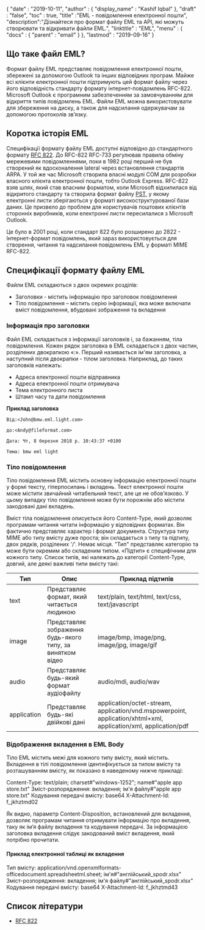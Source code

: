 {
  "date" : "2019-10-11",
  "author" : {
    "display_name" : "Kashif Iqbal"
},
  "draft" : "false",
  "toc" : true,
  "title" :"EML - повідомлення електронної пошти",
  "description":"Дізнайтеся про формат файлу EML та API, які можуть створювати та відкривати файли EML.",
  "linktitle" : "EML",
  "menu" : {
    "docs" : {
      "parent" : "email"
}
},
  "lastmod" : "2019-09-16"
}

## Що таке файл EML?

Формат файлу EML представляє повідомлення електронної пошти, збережені за допомогою Outlook та інших відповідних програм. Майже всі клієнти електронної пошти підтримують цей формат файлу через його відповідність стандарту формату інтернет-повідомлень RFC-822. Microsoft Outlook є програмним забезпеченням за замовчуванням для відкриття типів повідомлень EML. Файли EML можна використовувати для збереження на диску, а також для надсилання одержувачам за допомогою протоколів зв’язку.

## Коротка історія EML

Специфікації формату файлу EML доступні відповідно до стандартного формату [RFC 822](https://www.ietf.org/rfc/rfc0822.txt). До RFC-822 RFC-733 регулював правила обміну мережевими повідомленнями, поки в 1982 році перший не був створений як вдосконалення lateral через встановлення стандартів ARPA. У той же час Microsoft створила власні модулі COM для розробки власного клієнта електронної пошти, тобто Outlook Express. RFC-822 взяв шлях, який став власним форматом, коли Microsoft відхилилася від відкритого стандарту та створила формат файлу [PST](/uk/email/pst/), у якому електронні листи зберігаються у форматі високоструктурованої бази даних. Це призвело до проблем для користувачів поштових клієнтів сторонніх виробників, коли електронні листи пересилалися з Microsoft Outlook.

Це було в 2001 році, коли стандарт 822 було розширено до 2822 - Інтернет-формат повідомлень, який зараз використовується для створення, читання та надсилання повідомлень EML у форматі MIME RFC-822.

## Специфікації формату файлу EML

Файли EML складаються з двох окремих розділів:

* Заголовки - містить інформацію про заголовок повідомлення
* Тіло повідомлення – містить серію інформації, яка може включати вміст повідомлення, вбудовані зображення та вкладення

### Інформація про заголовки ###

Файл EML складається з інформації заголовків і, за бажанням, тіла повідомлення. Кожен рядок заголовка в EML складається з двох частин, розділених двокрапкою «:». Перший називається ім'ям заголовка, а наступний після двокрапки - тілом заголовка. Наприклад, до таких заголовків належать:

* Адреса електронної пошти відправника
* Адреса електронної пошти отримувача
* Тема електронного листа
* Штамп часу та дати повідомлення

**Приклад заголовка**

```
Від:<John@bmw.eml.light.com>

до:<Andy@fileformat.com>

Дата: Чт, 8 березня 2018 р. 10:43:37 +0100

Тема: bmw eml light
```

### Тіло повідомлення ###

Тіло повідомлення EML містить основну інформацію електронної пошти у формі тексту, гіперпосилань і вкладень. Текст електронної пошти може містити звичайний читабельний текст, але це не обов’язково. У цьому випадку тіло повідомлення може бути порожнім або містити закодовані дані вкладень.

Вміст тіла повідомлення описується його Content-Type, який дозволяє програмам читання читати інформацію у відповідних форматах. Він фактично представляє характер і формат документа. Структура типу MIME або типу вмісту дуже проста; він складається з типу та підтипу, двох рядків, розділених '/'. Немає місця. "Тип" представляє категорію та може бути окремим або складеним типом. «Підтип» є специфічним для кожного типу. Список типів, які належать до категорії Content-Type, довгий, але деякі важливі типи вмісту такі:


|**Тип**|**Опис**|**Приклад підтипів**
---|---|---|
|text|Представляє формат, який читається людиною|text/plain, text/html, text/css, text/javascript
|image|Представляє зображення будь-якого типу, за винятком відео|image/bmp, image/png, image/jpg, image/gif
|audio|Представляє будь-який формат аудіофайлу|audio/mdi, audio/wav
|application|Представляє будь-які двійкові дані|application/octet-stream, application/vnd.mspowerpoint, application/xhtml+xml, application/xml, application/pdf

### Відображення вкладення в EML Body ###

Тіло EML містить межі для кожного типу вмісту, який містить. Вкладення в тілі повідомлення ідентифікується за типом вмісту та розташуванням вмісту, як показано в наведеному нижче прикладі:

Content-Type: text/plain; charset#"windows-1252"; name#"apple app store.txt"
Зміст-розпорядження: вкладення; ім'я файлу#"apple app store.txt"
Кодування передачі вмісту: base64
X-Attachment-Id: f_jkhztmd02

Як видно, параметр Content-Disposition, встановлений для вкладення, дозволяє програмам читання отримувати інформацію про вкладення, таку як ім’я файлу вкладення та кодування передачі. За інформацією заголовка вкладення слідує закодований вміст вкладення, який потрібно прочитати.

#### Приклад електронної таблиці як вкладення ####

Тип вмісту: application/vnd.openxmlformats-officedocument.spreadsheetml.sheet; ім'я#"англійський_spodr.xlsx"
Зміст-розпорядження: вкладення; ім'я файлу#"англійський_spodr.xlsx"
Кодування передачі вмісту: base64
X-Attachment-Id: f_jkhztmd43

## Список літератури

* [RFC 822](https://www.ietf.org/rfc/rfc0822.txt)

